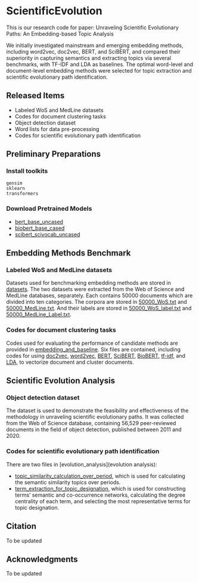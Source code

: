 # ScientificEvolution

This is our research code for paper: Unraveling Scientific Evolutionary Paths: An Embedding-based Topic Analysis

We initially investigated mainstream and emerging embedding methods, including word2vec, doc2vec, BERT, and SciBERT, and compared their superiority in capturing semantics and extracting topics via several benchmarks, with TF-IDF and LDA as baselines.
The optimal word-level and document-level embedding methods were selected for topic extraction and scientific evolutionary path identification.

## Released Items
- Labeled WoS and MedLine datasets
- Codes for document clustering tasks
- Object detection dataset
- Word lists for data pre-processing
- Codes for scientific evolutionary path identification

## Preliminary Preparations

### Install toolkits
```
gensim
sklearn
transformers
```

### Download Pretrained Models
- [bert_base_uncased](https://huggingface.co/bert-base-uncased)
- [biobert_base_cased](https://github.com/dmis-lab/biobert)
- [scibert_scivocab_uncased](https://github.com/allenai/scibert/)


## Embedding Methods Benchmark

### Labeled WoS and MedLine datasets
Datasets used for benchmarking embedding methods are stored in [datasets](datasets). The two datasets were extracted from the Web of Science and MedLine databases, separately. Each contains 50000 documents which are divided into ten categories. The corpora are stored in [50000_WoS.txt](datasets/50000_WoS.zip) and [50000_MedLine.txt](datasets/50000_MedLine.zip). And their labels are stored in [50000_WoS_label.txt](datasets/50000_WoS_Label.txt) and [50000_MedLine_Label.txt](datasets/50000_MedLine_Label.txt).

### Codes for document clustering tasks
Codes used for evaluating the performance of candidate methods are provided in  [embedding_and_baseline](embedding_and_baseline). Six files are contained, including codes for using [doc2vec](embedding_and_baseline/1_doc2vec.ipynb), [word2vec](embedding_and_baseline/2_word2vec_unweighted.ipynb), [BERT](embedding_and_baseline/6_bert.ipynb), [SciBERT](embedding_and_baseline/6_bert.ipynb), [BioBERT](embedding_and_baseline/6_bert.ipynb), [tf-idf](embedding_and_baseline/4_tf-idf.ipynb), and [LDA](embedding_and_baseline/5_lda.ipynb), to vectorize document and cluster documents.


##	Scientific Evolution Analysis
### Object detection dataset

The dataset is used to demonstrate the feasibility and effectiveness of the methodology in unraveling scientific evolutionary paths. It was collected from the Web of Science database, containing 56,529 peer-reviewed documents in the field of object detection, published between 2011 and 2020.

### Codes for scientific evolutionary path identification

There are two files in [evolution_analysis](evolution analysis):
- [topic_similarity_calculation_over_period](evolution_analysis/topic_similarity_calculation_over_period.ipynb), which is used for calculating the semantic similarity topics over periods.
- [term_extraction_for_topic_designation](evolution_analysis/term_extraction_for_topic_designation.ipynb), which is used for constructing terms’ semantic and co-occurrence networks, calculating the degree centrality of each term, and selecting the most representative terms for topic designation.

##	Citation
To be updated

##	Acknowledgments
To be updated
